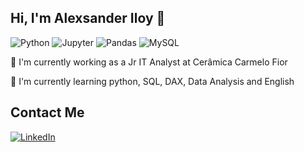 ## Hi, I'm Alexsander Iloy 👋

![Python](https://img.shields.io/badge/-Python-333333?style=flat&logo=python)
![Jupyter](https://img.shields.io/badge/-Jupyter-333333?style=flat&logo=jupyter)
![Pandas](https://img.shields.io/badge/-Pandas-333333?style=flat&logo=pandas)
![MySQL](https://img.shields.io/badge/-MySQL-333333?style=flat&logo=mysql)

🔭 I'm currently working as a Jr IT Analyst at Cerâmica 
Carmelo Fior

🌱 I'm currently learning python, SQL, DAX, Data Analysis and English
## Contact Me
[![LinkedIn](https://img.shields.io/badge/LinkedIn-333333?style=flat&logo=linkedin)]([https://www.linkedin.com/in/wilianuhlmann/](https://www.linkedin.com/in/alexsander-ferreira-a41037120/))
